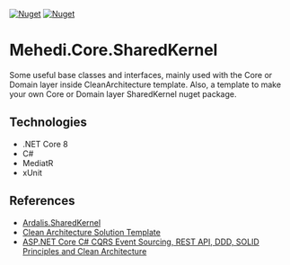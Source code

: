 [![Nuget](https://img.shields.io/nuget/v/Mehedi.Core.SharedKernel)](https://www.nuget.org/packages/Mehedi.Core.SharedKernel/)
[![Nuget](https://img.shields.io/nuget/dt/Mehedi.Core.SharedKernel)](https://www.nuget.org/packages/Mehedi.Core.SharedKernel/)

# Mehedi.Core.SharedKernel
Some useful base classes and interfaces, mainly used with the Core or Domain layer inside CleanArchitecture template. Also, a template to make your own Core or Domain layer SharedKernel nuget package.

## Technologies
- .NET Core 8
- C#
- MediatR
- xUnit

## References
- [Ardalis.SharedKernel](https://github.com/ardalis/Ardalis.SharedKernel)
- [Clean Architecture Solution Template](https://github.com/jasontaylordev/CleanArchitecture)
- [ASP.NET Core C# CQRS Event Sourcing, REST API, DDD, SOLID Principles and Clean Architecture](https://github.com/jeangatto/ASP.NET-Core-Clean-Architecture-CQRS-Event-Sourcing)
